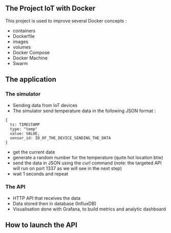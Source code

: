 
## The Project IoT with Docker
This project is used to improve several Docker concepts : 
* containers
* Dockerfile
* images
* volumes
* Docker Compose
* Docker Machine
* Swarm

## The application
### The simulator
- Sending data from IoT devices 
- The simulator send temperature data in the following JSON format : 
```
{
  ts: TIMESTAMP
  type: "temp"
  value: VALUE,
  sensor_id: ID_OF_THE_DEVICE_SENDING_THE_DATA
}

```
* get the current date
* generate a random number for the temperature (quite hot location btw)
* send the data in JSON using the *curl* command (note: the targeted API will run on port 1337 as we will see in the next step)
* wait 1 seconds and repeat

### The API
* HTTP API that receives the data
* Data stored then in database (InfluxDB)
* Visualisation done with Grafana, to build metrics and analytic dashboard

## How to launch the API
